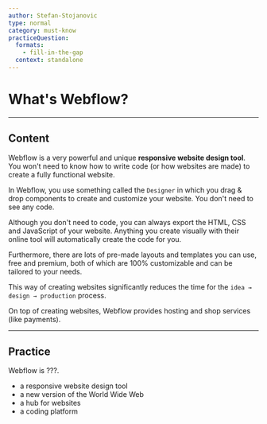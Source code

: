 ```yaml
---
author: Stefan-Stojanovic
type: normal
category: must-know
practiceQuestion:
  formats:
    - fill-in-the-gap
  context: standalone
---
```


# What's Webflow?


---

## Content

Webflow is a very powerful and unique **responsive website design tool**. You won't need to know how to write code (or how websites are made) to create a fully functional website.

In Webflow, you use something called the `Designer` in which you drag & drop components to create and customize your website. You don't need to see any code.

Although you don't need to code, you can always export the HTML, CSS and JavaScript of your website. Anything you create visually with their online tool will automatically create the code for you.

Furthermore, there are lots of pre-made layouts and templates you can use, free and premium, both of which are 100% customizable and can be tailored to your needs.

This way of creating websites significantly reduces the time for the `idea → design → production` process.

On top of creating websites, Webflow provides hosting and shop services (like payments).


---

## Practice

Webflow is ???.

- a responsive website design tool
- a new version of the World Wide Web
- a hub for websites
- a coding platform
 

